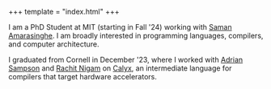 +++
template = "index.html"
+++

I am a PhD Student at MIT (starting in Fall '24) working with [Saman Amarasinghe][saman].
I am broadly interested in programming languages, compilers, and computer architecture.

I graduated from Cornell in December '23, where I worked with [Adrian Sampson][adrian] and [Rachit Nigam][rachit] on [Calyx][calyx], an intermediate language for compilers that target hardware accelerators.

[capra]: https://capra.cs.cornell.edu/
[adrian]: https://www.cs.cornell.edu/~asampson/
[saman]: https://people.csail.mit.edu/saman/
[calyx]: https://calyxir.org
[rachit]: https://rachit.pl
